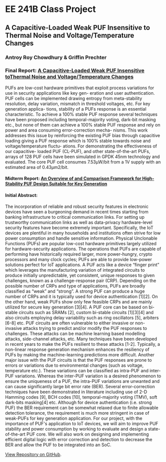 # EE 241B Class Project
## A Capacitive-Loaded Weak PUF Insensitive to Thermal Noise and Voltage/Temperature Changes
### Antroy Roy Chowdhury & Griffin Prechter

### Final Report: [A Capacitive-Loaded Weak PUF Insensitive toThermal Noise and Voltage/Temperature Changes](https://github.com/gprechter/EE241B-PUF/raw/main/EE241B_PUF_Project_FINAL-REPORT.pdf)

PUFs are low-cost hardware primitives that exploit process variations for use in security applications like key gen- eration and user authentication. PUF cells can be implemented drawing entropy from meta-stability resolution, delay variation, mismatch in threshold voltages, etc. For key generation applica- tions, stability of a PUFs response is an essential characteristic. To achieve a 100% stable PUF response several techniques have been proposed including temporal-majority voting, dark-bit masking etc., but none of them can achieve a 100% stable PUF response and rely on power and area consuming error-correction mecha- nisms. This work addresses this issue by reinforcing the existing PUF bias through capacitive loading giving a PUF response which is 100% stable towards noise and voltage/temperature fluctu- ations. For demonstrating the effectiveness of our capacitive- loaded PUF (CL-PUF), and other state-of-the-art PUFs, arrays of 128 PUF cells have been simulated in GPDK 45nm technology and evaluated. The core PUF cell consumes 7.53μW/bit from a 1V supply with an estimated area of 0.43μm2/bit.

#### Midterm Report: [An Overview of and Comparison Framework for High-Stability PUF Design Suitable for Key Generation](https://github.com/gprechter/EE241B-PUF/raw/main/EE241B_PUF_Midterm_Report.pdf)

#### Initial Abstract:
The incorporation of reliable and robust security features in electronic devices have seen a burgeoning demand in recent times starting from banking infrastructure to critical communication links. For setting up trustworthy communication links as well as data-privacy hardware-level security features have become extremely important. Specifically, the IoT devices are plentiful in many households and institutions often strive for low power consumption and handle sensitive information. Physical Unclonable Functions (PUFs) are popular low-cost hardware primitives largely utilized for hardware-security applications. The operations that PUFs are capable of performing have historically required larger, more power-hungry, crypto processors   and many clock cycles; PUFs are able to provide low-power solutions perfect for IoT applications. A PUF acts like a device “finger print” which leverages the manufacturing variation of integrated circuits to produce initially unpredictable, yet consistent, unique responses to given challenges, known as a challenge-response pair (CRP). Depending on the possible number of CRPs and type of applications, PUFs are broadly classified as “weak” and “strong”. A strong PUF can produce a huge number of CRPs and it is typically used for device authentication [1][2]. On the other hand, weak PUFs show only few feasible CRPs and are mainly utilized for secure key generation [3][4]. A PUF core can be based on bi-stable circuits such as SRAMs [2], custom bi-stable circuits [1][3][4] and also circuits employing delay variability such as ring oscillators [5], arbiters [6-8] etc. PUF circuits are often vulnerable to either invasive or non-invasive attacks trying to predict and/or modify the PUF responses to challenges. These attacks can be machine learning based modelling attacks, side-channel attacks, etc. Many techniques have been developed in recent years to make the PUFs resilient to these attacks [1-2]. Typically, a non-linear response generation mechanism enhances the resiliency of PUFs by making the machine-learning predictions more difficult. Another major issue with the PUF circuits is that the PUF responses are prone to errors or variations due to environmental changes (such as voltage, temperature etc.). These variations can be classified as intra-PUF and inter-PUF variations. Whereas the inter-PUF variation is a desired phenomenon to ensure the uniqueness of a PUF, the intra-PUF variations are unwanted and can cause significantly large bit error rate (BER). Several error-correction techniques have been demonstrated in literature including use of 2-D Hamming codes [9], BCH codes [10], temporal-majority voting (TMV), soft dark-bits masking[4] etc. Although for device authentication (i.e. strong PUF) the BER requirement can be somewhat relaxed due to finite allowable detection tolerance, the requirement is much more stringent in case of weak-PUFs for key generation application. For our project, with the importance of PUF's application to IoT devices, we will aim to improve PUF stability and power consumption by working to evaluate and design a state-of-the-art PUF core. We will also work on designing and implementing efficient digital logic with error correction and detection to decrease the BER and allow the PUF to be integrated into an SoC.


[View Repository on GitHub](https://github.com/gprechter/EE241B-PUF).

